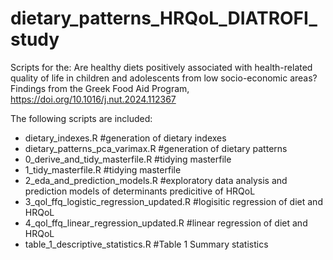 # dietary_patterns_HRQoL_DIATROFI_study
Scripts for the: Are healthy diets positively associated with health-related quality of life in children and adolescents from low socio-economic areas? Findings from the Greek Food Aid Program, 
https://doi.org/10.1016/j.nut.2024.112367

The following scripts are included:

* dietary_indexes.R #generation of dietary indexes
* dietary_patterns_pca_varimax.R #generation of dietary patterns 
* 0_derive_and_tidy_masterfile.R #tidying masterfile
* 1_tidy_masterfile.R #tidying masterfile
* 2_eda_and_prediction_models.R #exploratory data analysis and prediction models of determinants predicitive of HRQoL
* 3_qol_ffq_logistic_regression_updated.R #logisitic regression of diet and HRQoL
* 4_qol_ffq_linear_regression_updated.R #linear regression of diet and HRQoL
* table_1_descriptive_statistics.R #Table 1 Summary statistics
